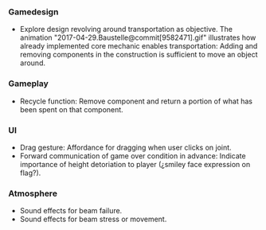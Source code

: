 ### Gamedesign
+ Explore design revolving around transportation as objective. The animation "2017-04-29.Baustelle@commit[9582471].gif" illustrates how already implemented core mechanic enables transportation: Adding and removing components in the construction is sufficient to move an object around.

### Gameplay
+ Recycle function: Remove component and return a portion of what has been spent on that component.

### UI
+ Drag gesture: Affordance for dragging when user clicks on joint.
+ Forward communication of game over condition in advance: Indicate importance of height detoriation to player (¿smiley face expression on flag?).

### Atmosphere
+ Sound effects for beam failure.
+ Sound effects for beam stress or movement.

